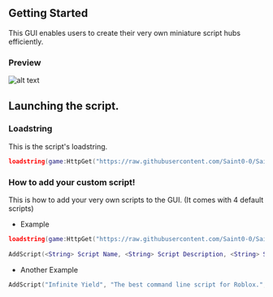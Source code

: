 <!-- GETTING STARTED -->
## Getting Started

This GUI enables users to create their very own miniature script hubs efficiently.

### Preview

![alt text](https://cdn.discordapp.com/attachments/997291402058801283/1018349210413830186/Screenshot_2022-09-11_053457.png)

## Launching the script.

### Loadstring

This is the script's loadstring.
  ```lua
  loadstring(game:HttpGet("https://raw.githubusercontent.com/Saint0-0/Saint-X-Utility-GUI/main/Source.lua"))()
  ```

### How to add your custom script!

This is how to add your very own scripts to the GUI. (It comes with 4 default scripts)
* Example
```lua
loadstring(game:HttpGet("https://raw.githubusercontent.com/Saint0-0/Saint-X-Utility-GUI/main/Source.lua"))()
  
AddScript(<String> Script Name, <String> Script Description, <String> Script Creator, <Number> Script Image, <String> Script Link)
```
 * Another Example
 ```lua
 AddScript("Infinite Yield", "The best command line script for Roblox.", "Edge", 2546999523, "https://raw.githubusercontent.com/EdgeIY/infiniteyield/master/source")
 ```
